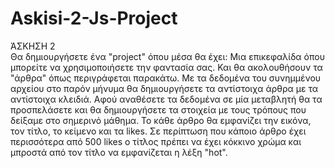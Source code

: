 

# Askisi-2-Js-Project 

ΆΣΚΗΣΗ 2
<br>
Θα δημιουργήσετε ένα "project" όπου μέσα θα έχει:
Μια επικεφαλίδα όπου μπορείτε να χρησιμοποιήσετε την φαντασία σας.
Και θα ακολουθήσουν τα "άρθρα" όπως περιγράφεται παρακάτω. 
Με τα δεδομένα του συνημμένου αρχείου στο παρόν μήνυμα θα δημιουργήσετε τα αντίστοιχα άρθρα με τα αντίστοιχα κλειδιά.
Αφού αναθέσετε τα δεδομένα σε μία μεταβλητή θα τα προσπελάσετε και θα δημιουργήσετε τα στοιχεία με τους τρόπους που δείξαμε στο σημερινό μάθημα.
Το κάθε άρθρο θα εμφανίζει την εικόνα, τον τίτλο, το κείμενο και τα likes.
Σε περίπτωση που κάποιο άρθρο έχει περισσότερα από 500 likes ο τίτλος πρέπει να έχει κόκκινο χρώμα και μπροστά από τον τίτλο να εμφανίζεται η λέξη "hot".
